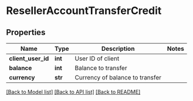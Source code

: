 # ResellerAccountTransferCredit

## Properties
Name | Type | Description | Notes
------------ | ------------- | ------------- | -------------
**client_user_id** | **int** | User ID of client | 
**balance** | **int** | Balance to transfer | 
**currency** | **str** | Currency of balance to transfer | 

[[Back to Model list]](../README.md#documentation-for-models) [[Back to API list]](../README.md#documentation-for-api-endpoints) [[Back to README]](../README.md)


